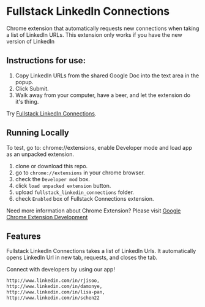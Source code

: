 # Fullstack LinkedIn Connections 
Chrome extension that automatically requests new connections when taking a list of LinkedIn URLs. This extension only works if you have the new version of LinkedIn

## Instructions for use:

1. Copy LinkedIn URLs from the shared Google Doc into the text area in the popup.
2. Click Submit.
3. Walk away from your computer, have a beer, and let the extension do it's thing. 

Try [Fullstack LinkedIn Connections](https://chrome.google.com/webstore/detail/fullstack-connections/imjfnfhbjgepkghaegdoojofncfgoamm).

## Running Locally

To test, go to: chrome://extensions, enable Developer mode and load app as an unpacked extension.

1. clone or download this repo.
1. go to `chrome://extensions` in your chrome browser.
1. check the `Developer mod` box.
1. click `load unpacked extension` button.
1. upload `fullstack_linkedin_connections` folder.
1. check `Enabled` box of Fullstack Connections extension.


Need more information about Chrome Extension? Please visit [Google Chrome Extension Development](http://developer.chrome.com/extensions/devguide.html)

## Features

Fullstack LinkedIn Connections takes a list of LinkedIn Urls. It automatically opens LinkedIn Url in new tab, requests, and closes the tab. 

Connect with developers by using our app!

```sh
http://www.linkedin.com/in/rjisoo,
http://www.linkedin.com/in/damonye,
http://www.linkedin.com/in/lisa-pan,
http://www.linkedin.com/in/schen22
```